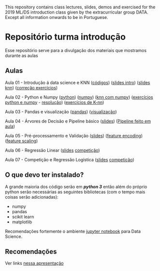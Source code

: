 
This repository contains class lectures, slides, demos and exercised for the 2019 ML/DS introduction class given by the extracurricular group DATA. Except all information onwards to be in Portuguese.



# Repositório turma introdução
Esse repositório serve para a divulgação dos materiais que mostramos durante as aulas


## Aulas

Aula 01 - Introdução á data science e KNN ([códigos](https://github.com/icmc-data/Turma-Introducao-2019.1/tree/master/Aula01)) ([slides intro](https://docs.google.com/presentation/d/e/2PACX-1vQ92yad18NuaNNdNiOVC3BvafVPmk9FfiG5MFYzXTi-OY8YYVDhJl-0wILvkZKcPXOHHGcCrkVbS7o3/pub?start=false&loop=false&delayms=3000)) ([slides knn](https://docs.google.com/presentation/d/e/2PACX-1vTVh2whB5bV88K3nfTlEr7Wczf8HHZDZYkJmMwwde4jNfO2N2inoi7c0XmsgXtmEkuAvZKTBruR-PCJ/pub?start=false&loop=false&delayms=3000)) ([correção exercícios](https://docs.google.com/presentation/d/e/2PACX-1vTSPVp1qvxVldIURQXJZzOqJgkt0NeUb9PGSbBHuajKmig3pP3Z31FnUMbLSWwaGzUX1h2N1_TdnfFI/pub?start=false&loop=false&delayms=3000))

Aula 02 - Python e Numpy ([python](https://github.com/icmc-data/Turma-Introducao-2019.1/blob/master/Aula02/python-tutorial.ipynb)) ([numpy](https://github.com/icmc-data/Turma-Introducao-2019.1/blob/master/Aula02/numpy-tutorial.ipynb)) ([knn com numpy](https://github.com/icmc-data/Turma-Introducao-2019.1/blob/master/Aula02/KNN.ipynb)) ([exercícios python e numpy](https://github.com/icmc-data/Turma-Introducao-2019.1/blob/master/Aula02/exercicios_python_numpy.ipynb) - [resolução](https://github.com/icmc-data/Turma-Introducao-2019.1/blob/master/Aula02/resolvido_exercicios_python_numpy.ipynb)) ([exercícios de K-nn](https://github.com/icmc-data/Turma-Introducao-2019.1/blob/master/Aula02/KNN_licao.ipynb))

Aula 03  - Pandas e visualização ([pandas](https://github.com/icmc-data/Turma-Introducao-2019.1/blob/master/Aula03/pandas.ipynb)) ([visualização](https://github.com/icmc-data/Turma-Introducao-2019.1/blob/master/Aula03/visualizacao.ipynb))

Aula 04  - Árvores de Decisão e Pipeline básico ([slides](https://docs.google.com/presentation/d/e/2PACX-1vRkok72LUjKbKiaIkIFwLCfLiWexVab7H3QFKQ7UhZOeHTNylJBtSb9txFk5EEPyvjBTHipDUQN3Zl9/pub?start=false&loop=false&delayms=60000)) ([Pipeline feito em aula](https://github.com/icmc-data/Turma-Introducao-2019.1/blob/master/Aula04/pipeline_in_class.ipynb))

Aula 05 - Pré-processamento e Validação ([slides](https://docs.google.com/presentation/d/e/2PACX-1vQlfPr49TUwrbYNEE0ASsadHIbO69MrCPtGVN8Y-Rr_tfZT3jvsPomFQRsLa_9Z7wDtIWnsJsX2vHuV/pub?start=false&loop=false&delayms=3000)) ([feature encoding](https://github.com/icmc-data/Turma-Introducao-2019.1/blob/master/Aula05/feature-encoding.ipynb)) ([feature scaling](https://github.com/icmc-data/Turma-Introducao-2019.1/blob/master/Aula05/feature-scaling.ipynb))

Aula 06 - Regressão Linear ([slides](https://docs.google.com/presentation/d/e/2PACX-1vSdAAE0PE8amNMTJN44PGffPLkRIZNl4D-XRZ7cyxwsdW62LK6XabsbaHLy4CVlNzqhX_YtXHX1DduU/pub?start=false&loop=false&delayms=60000) [competição](https://bit.ly/2Z2psbV)) 


Aula 07 - Competição e Regressão Logística ([slides](https://docs.google.com/presentation/d/e/2PACX-1vT-4iPChAbfSMhyCpIKDCRNb7mGUALrm4uUv8bkVGBoZnQUL1BgJyCD117rLKMmuO_t7sk5JqTM7kxZ/pub?start=false&loop=false&delayms=60000) [competição](https://bit.ly/2Z2psbV)) 


## O que devo ter instalado?
A grande maioria dos código serão em ***python 3*** então além do próprio python serão necessárias as seguintes bibliotecas (com o tempo mais coisas serão adicionadas):

 - numpy
 - pandas
 - scikit learn
 - matplotlib

Recomendações fortemente o ambiente [jupyter notebook](https://jupyter.org/install) para Data Science.
 
## Recomendações

Ver links [nessa apresentação](https://docs.google.com/presentation/d/1mcnRXBxEJa7ksIzCyASgMCEz3jML5sEdSQJpqdWdIvo)
